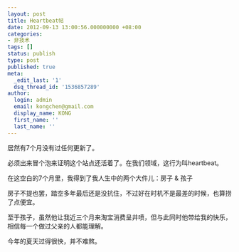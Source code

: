 ```yaml
---
layout: post
title: Heartbeat帖
date: 2012-09-13 13:00:56.000000000 +08:00
categories:
- 非技术
tags: []
status: publish
type: post
published: true
meta:
  _edit_last: '1'
  dsq_thread_id: '1536857289'
author:
  login: admin
  email: kongchen@gmail.com
  display_name: KONG
  first_name: ''
  last_name: ''
---
```

居然有7个月没有过任何更新了。

必须出来冒个泡来证明这个站点还活着了。在我们领域，这行为叫heartbeat。

在这空白的7个月里，我得到了我人生中的两个大件儿：房子 & 孩子

房子不提也罢，踏空多年最后还是没抗住，不过好在时机不是最差的时候，也算捞了点便宜。

至于孩子，虽然他让我近三个月来淘宝消费呈井喷，但与此同时他带给我的快乐，相信每一个做过父亲的人都能理解。

今年的夏天过得很快，并不难熬。
